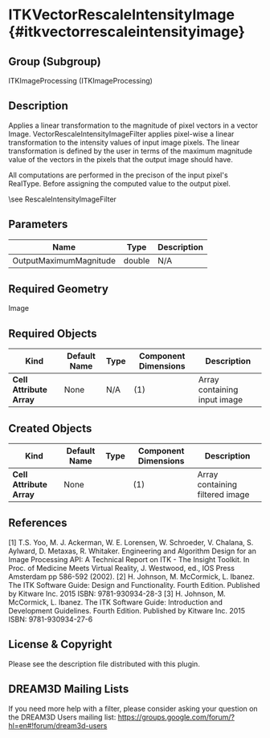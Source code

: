 ITKVectorRescaleIntensityImage {#itkvectorrescaleintensityimage}
========================

## Group (Subgroup) ##
ITKImageProcessing (ITKImageProcessing)

## Description ##
Applies a linear transformation to the magnitude of pixel vectors in a vector Image. VectorRescaleIntensityImageFilter applies pixel-wise a linear transformation to the intensity values of input image pixels. The linear transformation is
defined by the user in terms of the maximum magnitude value of the vectors in the pixels that the output image should have.

All computations are performed in the precison of the input pixel's RealType. Before assigning the computed value to the output pixel.

\see RescaleIntensityImageFilter

## Parameters ##
| Name | Type | Description |
|------|------|------|
| OutputMaximumMagnitude | double| N/A |


## Required Geometry ##
Image

## Required Objects ##
| Kind | Default Name | Type | Component Dimensions | Description |
|------|--------------|-------------|---------|-----|
| **Cell Attribute Array** | None | N/A | (1)  | Array containing input image

## Created Objects ##
| Kind | Default Name | Type | Component Dimensions | Description |
|------|--------------|-------------|---------|-----|
| **Cell Attribute Array** | None |  | (1)  | Array containing filtered image

## References ##
[1] T.S. Yoo, M. J. Ackerman, W. E. Lorensen, W. Schroeder, V. Chalana, S. Aylward, D. Metaxas, R. Whitaker. Engineering and Algorithm Design for an Image Processing API: A Technical Report on ITK - The Insight Toolkit. In Proc. of Medicine Meets Virtual Reality, J. Westwood, ed., IOS Press Amsterdam pp 586-592 (2002). 
[2] H. Johnson, M. McCormick, L. Ibanez. The ITK Software Guide: Design and Functionality. Fourth Edition. Published by Kitware Inc. 2015 ISBN: 9781-930934-28-3
[3] H. Johnson, M. McCormick, L. Ibanez. The ITK Software Guide: Introduction and Development Guidelines. Fourth Edition. Published by Kitware Inc. 2015 ISBN: 9781-930934-27-6

## License & Copyright ##

Please see the description file distributed with this plugin.

## DREAM3D Mailing Lists ##

If you need more help with a filter, please consider asking your question on the DREAM3D Users mailing list:
https://groups.google.com/forum/?hl=en#!forum/dream3d-users
